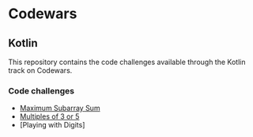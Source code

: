 # Codewars

## Kotlin

This repository contains the code challenges available through the Kotlin track on Codewars.

### Code challenges

- [Maximum Subarray Sum](./maximum-subarray-sum/README.md)
- [Multiples of 3 or 5](./multiple-of-3-or-5/README.md)
- [Playing with Digits]